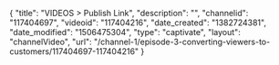 {
    "title": "VIDEOS > Publish Link",
    "description": "",
    "channelid": "117404697",
    "videoid": "117404216",
    "date_created": "1382724381",
    "date_modified": "1506475304",
    "type": "captivate",
    "layout": "channelVideo",
    "url": "\/channel-1\/episode-3-converting-viewers-to-customers\/117404697-117404216"
}